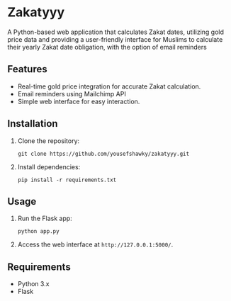 Zakatyyy
========

A Python-based web application that calculates Zakat dates, utilizing gold price data and providing a user-friendly interface for Muslims to calculate their yearly Zakat date obligation, with the option of email reminders

Features
--------

*   Real-time gold price integration for accurate Zakat calculation.
*   Email reminders using Mailchimp API
*   Simple web interface for easy interaction.

Installation
------------

1.  Clone the repository:
    
        git clone https://github.com/yousefshawky/zakatyyy.git
    
2.  Install dependencies:
    
        pip install -r requirements.txt
    

Usage
-----

1.  Run the Flask app:
    
        python app.py
    
2.  Access the web interface at `http://127.0.0.1:5000/`.

Requirements
------------

*   Python 3.x
*   Flask
